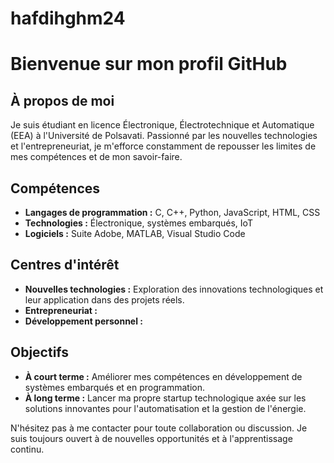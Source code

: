 # hafdihghm24
# Bienvenue sur mon profil GitHub

## À propos de moi

Je suis étudiant en licence Électronique, Électrotechnique et Automatique (EEA) à l'Université de Polsavati. Passionné par les nouvelles technologies et l'entrepreneuriat, je m'efforce constamment de repousser les limites de mes compétences et de mon savoir-faire.

## Compétences

- **Langages de programmation :** C, C++, Python, JavaScript, HTML, CSS
- **Technologies :** Électronique, systèmes embarqués, IoT
- **Logiciels :** Suite Adobe, MATLAB, Visual Studio Code

## Centres d'intérêt

- **Nouvelles technologies :** Exploration des innovations technologiques et leur application dans des projets réels.
- **Entrepreneuriat :**
- **Développement personnel :**

## Objectifs

- **À court terme :** Améliorer mes compétences en développement de systèmes embarqués et en programmation.
- **À long terme :** Lancer ma propre startup technologique axée sur les solutions innovantes pour l'automatisation et la gestion de l'énergie.

N'hésitez pas à me contacter pour toute collaboration ou discussion. Je suis toujours ouvert à de nouvelles opportunités et à l'apprentissage continu.
